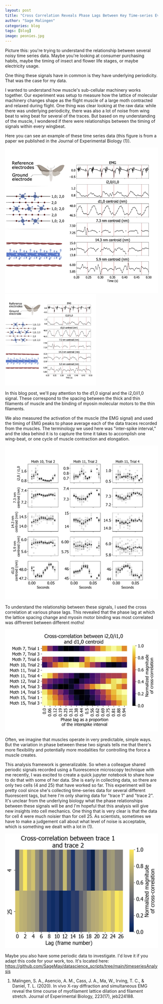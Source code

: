 ```yaml
---
layout: post
title: "Cross Correlation Reveals Phase Lags Between Key Time-series Events"
author: "Sage Malingen"
categories: blog
tags: [blog]
image: peonies.jpg
---
```


Picture this: you're trying to understand the relationship between several noisy time series data. Maybe you're looking at consumer purchasing habits, maybe the timing of insect and flower life stages, or maybe electricity usage.

One thing these signals have in common is they have underlying periodicity. That was the case for my data.

I wanted to understand how muscle's sub-cellular machinery works together. Our experiment was setup to measure how the lattice of molecular machinery changes shape as the flight muscle of a large moth contracted and relaxed during flight. One thing was clear looking at the raw data: while there was underlying periodicity, there was also a lot of noise from wing beat to wing beat for several of the traces. But based on my understanding of the muscle, I wondered if there were relationships between the timing of signals within every wingbeat.

Here you can see an example of these time series data (this figure is from a paper we published in the Journal of Experimental Biology (1)).

![Figure showing time series data with periodic structure and phase lags between the data. ](assets/img/phase_lags_blog_traces.jpg)
<img src="assets/img/phase_lags_blog_traces.jpg" width="300" height="300" alt="Figure showing time series data with periodic structure and phase lags between the data.i">

In this blog post, we'll pay attention to the d1,0 signal and the i2,0/i1,0 signal. These correspond to the spacing between the thick and thin filaments of muscle and the binding of myosin molecular motors to the thin filaments.

We also measured the activation of the muscle (the EMG signal) and used the timing of EMG peaks to phase average each of the data traces recorded from the muscles. The terminology we used here was "inter-spike interval," and the idea behind it is to capture the time it takes to accomplish one wing-beat, or one cycle of muscle contraction and elongation.

![Figure showing time series data after phase averaging using the EMG signal.](assets/img/phase_lags_blog_STAs.jpg)

To understand the relationship between these signals, I used the cross correlation at various phase lags. This revealed that the phase lag at which the lattice spacing change and myosin motor binding was most correlated was diffrerent between different moths!

![Cross correlation of phase averaged molecular motor binding and lattice spacing.](assets/img/phase_lags_blog_cross_correlation.jpg)

Often, we imagine that muscles operate in very predictable, simple ways. But the variation in phase between these two signals tells me that there's more flexibility and potentially more modalities for controlling the force a muscle creates.

This analysis framework is generalizable. So when a colleague shared periodic signals recorded using a fluorescence microscopy technique with me recently, I was excited to create a quick jupyter notebook to share how to do that with some of her data. She is early in collecting data, so there are only two cells (4 and 25) that have worked so far. This experiment will be pretty cool since she's collecting time-series data for several different fluorescent tags, but here I'm only sharing data for "trace 1" and "trace 2". It's unclear from the underlying biology what the phase relationships between these signals will be and I'm hopeful that this analysis will give new insights into cell mechanics. One thing that is very clear is that the data for cell 4 were much noisier than for cell 25. As scientists, sometimes we have to make a judgement call about what level of noise is acceptable, which is something we dealt with a lot in (1).

![Cross correlation of time series fluorescence microscopy signals.](assets/img/phase_lags_blog_fluorescence_signals.jpg)

Maybe you also have some periodic data to investigate. I'd love it if you adapt this code for your work, too. It's located here: https://github.com/SageMay/datascience_scripts/tree/main/timeseriesAnalysis


1. Malingen, S. A., Asencio, A. M., Cass, J. A., Ma, W., Irving, T. C., & Daniel, T. L. (2020). In vivo X-ray diffraction and simultaneous EMG reveal the time course of myofilament lattice dilation and filament stretch. Journal of Experimental Biology, 223(17), jeb224188.
